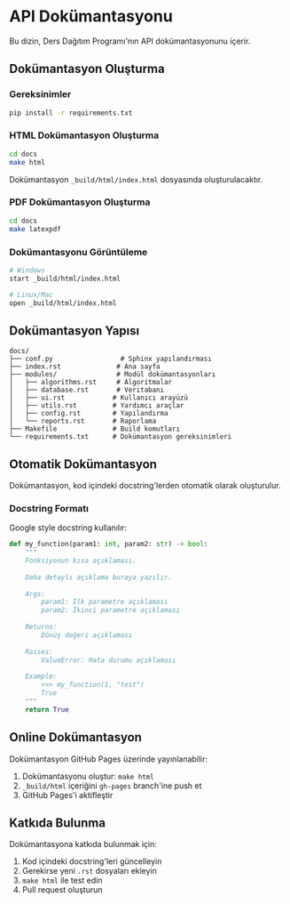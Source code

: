 # API Dokümantasyonu

Bu dizin, Ders Dağıtım Programı'nın API dokümantasyonunu içerir.

## Dokümantasyon Oluşturma

### Gereksinimler

```bash
pip install -r requirements.txt
```

### HTML Dokümantasyon Oluşturma

```bash
cd docs
make html
```

Dokümantasyon `_build/html/index.html` dosyasında oluşturulacaktır.

### PDF Dokümantasyon Oluşturma

```bash
cd docs
make latexpdf
```

### Dokümantasyonu Görüntüleme

```bash
# Windows
start _build/html/index.html

# Linux/Mac
open _build/html/index.html
```

## Dokümantasyon Yapısı

```
docs/
├── conf.py                 # Sphinx yapılandırması
├── index.rst              # Ana sayfa
├── modules/               # Modül dokümantasyonları
│   ├── algorithms.rst     # Algoritmalar
│   ├── database.rst       # Veritabanı
│   ├── ui.rst            # Kullanıcı arayüzü
│   ├── utils.rst         # Yardımcı araçlar
│   ├── config.rst        # Yapılandırma
│   └── reports.rst       # Raporlama
├── Makefile              # Build komutları
└── requirements.txt      # Dokümantasyon gereksinimleri
```

## Otomatik Dokümantasyon

Dokümantasyon, kod içindeki docstring'lerden otomatik olarak oluşturulur. 

### Docstring Formatı

Google style docstring kullanılır:

```python
def my_function(param1: int, param2: str) -> bool:
    """
    Fonksiyonun kısa açıklaması.
    
    Daha detaylı açıklama buraya yazılır.
    
    Args:
        param1: İlk parametre açıklaması
        param2: İkinci parametre açıklaması
        
    Returns:
        Dönüş değeri açıklaması
        
    Raises:
        ValueError: Hata durumu açıklaması
        
    Example:
        >>> my_function(1, "test")
        True
    """
    return True
```

## Online Dokümantasyon

Dokümantasyon GitHub Pages üzerinde yayınlanabilir:

1. Dokümantasyonu oluştur: `make html`
2. `_build/html` içeriğini `gh-pages` branch'ine push et
3. GitHub Pages'i aktifleştir

## Katkıda Bulunma

Dokümantasyona katkıda bulunmak için:

1. Kod içindeki docstring'leri güncelleyin
2. Gerekirse yeni `.rst` dosyaları ekleyin
3. `make html` ile test edin
4. Pull request oluşturun
